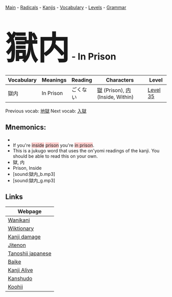 <style> bigfont {font-size: 100px}</style>
[Main](../README.md) -
[Radicals](../radicals.md) -
[Kanjis](../kanjis.md) -
[Vocabulary](../vocabulary.md) -
[Levels](../levels.md) -
[Grammar](../grammar.md)
# <bigfont> 獄内</bigfont> - In Prison 

| Vocabulary | Meanings | Reading | Characters | Level |
| --- | --- | --- | --- | --- |
| 獄内 | In Prison | ごくない |  [獄](../kanjis/獄.md) (Prison), [内](../kanjis/内.md) (Inside, Within) | [Level 35](../levels/wk_level35.md) |

Previous vocab: [地獄](地獄.md) Next vocab: [入獄](入獄.md) 

## Mnemonics:

* 
* If you're <span style="background-color:#ffcccb"> inside</span> <span style="background-color:#ffcccb"> prison</span> you're <span style="background-color:#ffcccb"> in prison</span>.
* This is a jukugo word that uses the on'yomi readings of the kanji. You should be able to read this on your own.
* 獄, 内
* Prison, Inside
* [sound:獄内_b.mp3]
* [sound:獄内_g.mp3]


## Links 

| Webpage |
| --- |
| [Wanikani          ](https://www.wanikani.com/kanji/獄内) |
| [Wiktionary        ](https://en.wiktionary.org/wiki/獄内) |
| [Kanji damage      ](http://www.kanjidamage.com/kanji/search?utf8=✓&q=獄内) |
| [Jitenon           ](https://jitenon.com/kanji/獄内) |
| [Tanoshii japanese ](https://www.tanoshiijapanese.com/dictionary/kanji.cfm?k=獄内) |
| [Baike             ](https://baike.baidu.com/item/獄内) |
| [Kanji Alive       ](https://app.kanjialive.com/獄内) |
| [Kanshudo          ](https://www.kanshudo.com/searchmn?q=獄内) |
| [Koohii            ](https://kanji.koohii.com/study/kanji/獄内) |
